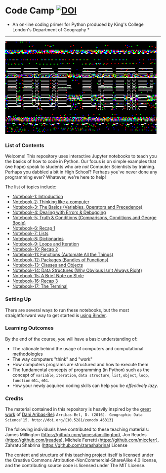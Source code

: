 # Code Camp [![DOI](https://zenodo.org/badge/DOI/10.5281/zenodo.3474043.svg)](https://doi.org/10.5281/zenodo.3474043)

* An on-line coding primer for Python produced by King's College London's Department of Geography *

---

![Code Camp](./img/code-camp.gif)


### List of Contents

Welcome! This repository uses interactive Jupyter notebooks to teach you the basics of how to code in Python. Our focus is on simple examples that (we hope) speak to students who are _not_ Computer Scientists by training. Perhaps you dabbled a bit in High School? Perhaps you've never done any programming ever? Whatever, we're here to help!

The list of topics include:
- [Notebook-1: Introduction](./notebook-01-getting-started.ipynb)
- [Notebook-2: Thinking like a computer](./notebook-02-thinking-like-a-computer.ipynb)
- [Notebook-3: The Basics (Variables, Operators and Precedence)](./notebook-03-basic-concepts.ipynb)
- [Notebook-4: Dealing with Errors & Debugging](./notebook-04-errors-and-debugging.ipynb)
- [Notebook-5: Truth & Conditions (Comparisons, Conditions and George Boole)](./notebook-05-truth-and-conditions.ipynb)
- [Notebook-6: Recap 1](./notebook-06-recap.ipynb)
- [Notebook-7: Lists](./notebook-07-lists.ipynb)
- [Notebook-8: Dictionaries](./notebook-08-dictionaries.ipynb)
- [Notebook-9: Loops and Iteration](./notebook-09-iteration.ipynb)
- [Notebook-10: Recap 2](./notebook-10-recap.ipynb)
- [Notebook-11: Functions (Automate All the Things)](./notebook-11-functions.ipynb)
- [Notebook-12: Packages (Bundles of Functions)](./notebook-12-packages.ipynb)
- [Notebook-13: Classes and Objects](./notebook-13-classes.ipynb)
- [Notebook-14: Data Structures (Why Obvious Isn't Always Right)](./notebook-14-data-structures.ipynb)
- [Notebook-15: A Brief Note on Style](./notebook-15-style.ipynb)
- [Notebook-16: Recap 3](./notebook-16-recap.ipynb)
- [Notebook-17: The Terminal](./notebook-17-terminal.ipynb)

### Setting Up

There are several ways to run these notebooks, but the most straightforward way to get started is [using Binder](https://mybinder.org/v2/gh/kingsgeocomp/code-camp/master).

### Learning Outcomes

By the end of the course, you will have a basic understanding of:

- The rationale behind the usage of computers and computational methodologies
- The way computers "think" and "work"
- How computers programs are structured and how to execute them
- The fundamental concepts of programming (in Python) such as the concept of `variable`, `iteration`, `data structure`, `list`, `object`, `loop`, `function` etc.,  etc.
- How your newly acquired coding skills can help you be _effectively lazy_.

### Credits
The material contained in this repository is heavily inspired by the [great work](http://darribas.org/gds15/index.html) of [Dani Aribas-Bel](https://twitter.com/darribas):
`Arribas-Bel, D. (2016). Geographic Data Science’15. http://doi.org/{10.5281/zenodo.46313}`

The following individuals have contributed to these teaching materials: James Millington (https://github.com/jamesdamillington), Jon Reades (https://github.com/jreades), Michele Ferretti (https://github.com/miccferr), Zahratu Shabrina (https://github.com/zarashabrina)
License

The content and structure of this teaching project itself is licensed under the Creative Commons Attribution-NonCommercial-ShareAlike 4.0 license, and the contributing source code is licensed under The MIT License.